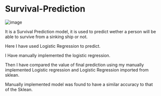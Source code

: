 # Survival-Prediction



![image](https://user-images.githubusercontent.com/90207953/180640750-d5d615da-098b-46ce-a5b1-9873f3b0cf70.png)

It is a Survival Prediction model, it is used to predict wether a person will be able to survive from a sinking ship or not.


Here I have used Logistic Regression to predict.


I Have manually implemented the logistic regression.


Then I have compared the value of final prediction using my manually implemented Logistic regression and Logistic Regression imported from sklean.


Manually implemented model was found to have a similar accuracy to that of the Sklean.

